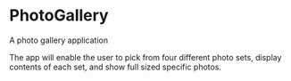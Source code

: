 # PhotoGallery
A photo gallery application

The app will enable the user to pick from four different photo sets, display contents of each set, and show full sized specific photos. 
